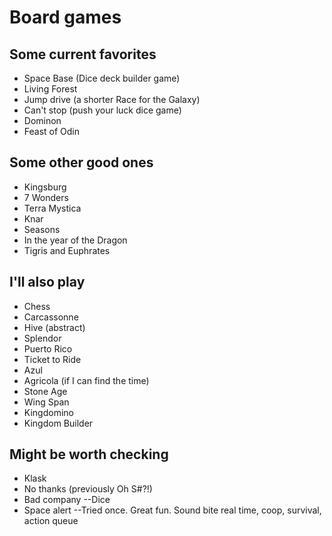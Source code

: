# Board games

## Some current favorites

* Space Base (Dice deck builder game)
* Living Forest
* Jump drive (a shorter Race for the Galaxy)
* Can't stop (push your luck dice game)
* Dominon
* Feast of Odin

## Some other good ones

* Kingsburg
* 7 Wonders
* Terra Mystica
* Knar
* Seasons
* In the year of the Dragon
* Tigris and Euphrates

## I'll also play

* Chess
* Carcassonne
* Hive (abstract)
* Splendor
* Puerto Rico
* Ticket to Ride
* Azul
* Agricola (if I can find the time)
* Stone Age
* Wing Span
* Kingdomino
* Kingdom Builder

## Might be worth checking

* Klask
* No thanks (previously Oh S#?!)
* Bad company --Dice
* Space alert --Tried once. Great fun. Sound bite real time, coop, survival, action queue
